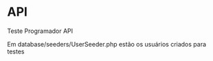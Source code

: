 # API

 Teste Programador API

 Em database/seeders/UserSeeder.php estão os usuários criados para testes

